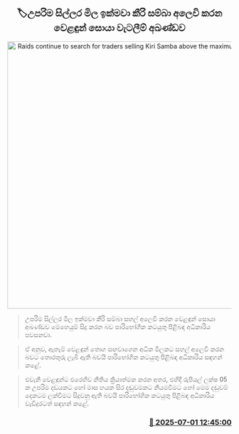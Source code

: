 <p align='center'><b><h2 align='center' title='Raids continue to search for traders selling Kiri Samba above the maximum retail price'>🏷උපරිම සිල්ලර මිල ඉක්මවා කීරි සම්බා අලෙවි කරන වෙළඳුන් සොයා වැටලීම් අඛණ්ඩව</h2></b></p>
<p align='center'><img src='https://helakuru.sgp1.cdn.digitaloceanspaces.com/esana/images/lib/ricenew[1].jpg' width='600' alt='Raids continue to search for traders selling Kiri Samba above the maximum retail price'></p>

> උපරිම සිල්ලර මිල ඉක්මවා කීරි සම්බා සහල් අලෙවි කරන වෙළඳුන් සොයා අඛණ්ඩව මෙහෙයුම් සිදු කරන බව පාරිභෝගික කටයුතු පිළිබඳ අධිකාරිය පවසනවා.

> ඒ අනුව, ඇතැම් වෙළඳුන් තොග සඟවාගෙන අධික මිලකට සහල් අලෙවි කරන බවට තොරතුරු ලැබී ඇති බවයි පාරිභෝගික කටයුතු පිළිබඳ අධිකාරිය සඳහන් කළේ.

> එවැනි වෙළඳුන්ට එරෙහිව නීතිය ක්‍රියාත්මක කරන අතර, එහිදී රුපියල් ලක්ෂ 05 ක උපරිම දඩයකට හෝ මාස හයක සිර දඬුවමකට නියමවීමට හෝ මෙම දඬුවම් දෙකටම ලක්වීමට සිදුවනු ඇති බවයි පාරිභෝගික කටයුතු පිළිබඳ අධිකාරිය වැඩිදුරටත් සඳහන් කළේ.



<h3 align='right'><a href='https://www.helakuru.lk/esana/p/111484/'>📅 2025-07-01 12:45:00</a></h3>
